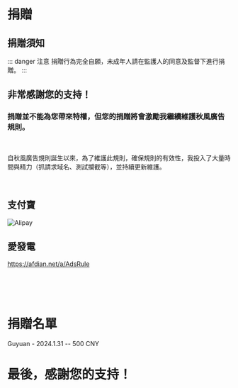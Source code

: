 # 捐贈

## 捐贈須知

::: danger 注意
捐贈行為完全自願，未成年人請在監護人的同意及監督下進行捐贈。
:::

## 非常感謝您的支持！
### 捐贈並不能為您帶來特權，但您的捐贈將會激勵我繼續維護秋風廣告規則。

<br>

自秋風廣告規則誕生以來，為了維護此規則，確保規則的有效性，我投入了大量時間與精力（抓請求域名、測試攔截等），並持續更新維護。

<br>

## 支付寶
 ![Alipay](/images/artalipay.png)

## 愛發電
https://afdian.net/a/AdsRule

<br>
<br>
<br>

# 捐贈名單

Guyuan - 2024.1.31 -- 500 CNY

# 最後，感謝您的支持！